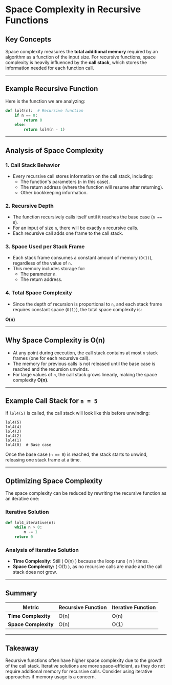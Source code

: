# Space Complexity in Recursive Functions

## Key Concepts

Space complexity measures the **total additional memory** required by an algorithm as a function of the input size. For recursive functions, space complexity is heavily influenced by the **call stack**, which stores the information needed for each function call.

---

## Example Recursive Function

Here is the function we are analyzing:

```python
def lol4(n):  # Recursive function
    if n == 0:
        return 0
    else:
        return lol4(n - 1)
```

---

## Analysis of Space Complexity

### 1. **Call Stack Behavior**
- Every recursive call stores information on the call stack, including:
  - The function's parameters (`n` in this case).
  - The return address (where the function will resume after returning).
  - Other bookkeeping information.

### 2. **Recursive Depth**
- The function recursively calls itself until it reaches the base case (`n == 0`).
- For an input of size `n`, there will be exactly `n` recursive calls.
- Each recursive call adds one frame to the call stack.

### 3. **Space Used per Stack Frame**
- Each stack frame consumes a constant amount of memory (`O(1)`), regardless of the value of `n`.
- This memory includes storage for:
  - The parameter `n`.
  - The return address.

### 4. **Total Space Complexity**
- Since the depth of recursion is proportional to `n`, and each stack frame requires constant space (`O(1)`), the total space complexity is:

**O(n)**

---

## Why Space Complexity is O(n)

- At any point during execution, the call stack contains at most `n` stack frames (one for each recursive call).
- The memory for previous calls is not released until the base case is reached and the recursion unwinds.
- For large values of `n`, the call stack grows linearly, making the space complexity **O(n)**.

---

## Example Call Stack for `n = 5`
If `lol4(5)` is called, the call stack will look like this before unwinding:

```
lol4(5)
lol4(4)
lol4(3)
lol4(2)
lol4(1)
lol4(0)  # Base case
```

Once the base case (`n == 0`) is reached, the stack starts to unwind, releasing one stack frame at a time.

---

## Optimizing Space Complexity

The space complexity can be reduced by rewriting the recursive function as an iterative one:

### Iterative Solution
```python
def lol4_iterative(n):
    while n > 0:
        n -= 1
    return 0
```

### Analysis of Iterative Solution
- **Time Complexity:** Still \( O(n) \) because the loop runs \( n \) times.
- **Space Complexity:** \( O(1) \), as no recursive calls are made and the call stack does not grow.

---

## Summary

| **Metric**         | **Recursive Function** | **Iterative Function** |
|---------------------|-------------------------|-------------------------|
| **Time Complexity** | O(n)                   | O(n)                   |
| **Space Complexity**| O(n)                   | O(1)                   |

---

## Takeaway
Recursive functions often have higher space complexity due to the growth of the call stack. Iterative solutions are more space-efficient, as they do not require additional memory for recursive calls. Consider using iterative approaches if memory usage is a concern.
